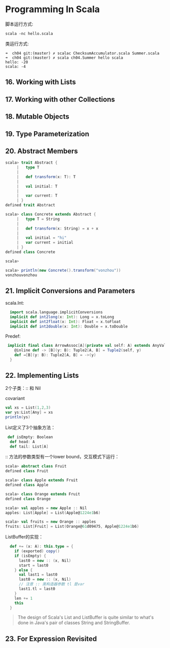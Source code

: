 # Programming In Scala

脚本运行方式:

```
scala -nc hello.scala
```


类运行方式:

```
➜  ch04 git:(master) ✗ scalac ChecksumAccumulator.scala Summer.scala
➜  ch04 git:(master) ✗ scala ch04.Summer hello scala                
hello: -20
scala: -4
```

## 16. Working with Lists

## 17. Working with other Collections

## 18. Mutable Objects

## 19. Type Parameterization

## 20. Abstract Members

```Scala
scala> trait Abstract {
     |   type T
     |
     |   def transform(x: T): T
     |
     |   val initial: T
     |
     |   var current: T
     | }
defined trait Abstract

scala> class Concrete extends Abstract {
     |   type T = String
     |
     |   def transform(x: String) = x + x
     |
     |   val initial = "hi"
     |   var current = initial
     | }
defined class Concrete

scala>

scala> println(new Concrete().transform("vonzhou"))
vonzhouvonzhou
```


## 21.  Implicit Conversions and Parameters

scala.Int:

```scala
  import scala.language.implicitConversions
  implicit def int2long(x: Int): Long = x.toLong
  implicit def int2float(x: Int): Float = x.toFloat
  implicit def int2double(x: Int): Double = x.toDouble
```

Predef:

```scala
 implicit final class ArrowAssoc[A](private val self: A) extends AnyVal {
    @inline def -> [B](y: B): Tuple2[A, B] = Tuple2(self, y)
    def →[B](y: B): Tuple2[A, B] = ->(y)
  }
```

## 22. Implementing Lists

2个子类：:: 和 Nil

covariant

```scala
val xs = List(1,2,3)
var ys:List[Any] = xs
println(ys)
```


List定义了3个抽象方法：

```scala
 def isEmpty: Boolean
  def head: A
  def tail: List[A]
```


:: 方法的参数类型有一个lower bound，交互模式下运行：

```scala
scala> abstract class Fruit
defined class Fruit

scala> class Apple extends Fruit
defined class Apple

scala> class Orange extends Fruit
defined class Orange

scala> val apples = new Apple :: Nil
apples: List[Apple] = List(Apple@1224e1b6)

scala> val fruits = new Orange :: apples
fruits: List[Fruit] = List(Orange@61d09475, Apple@1224e1b6)
```

ListBuffer的实现：

```scala
  def += (x: A): this.type = {
    if (exported) copy()
    if (isEmpty) {
      last0 = new :: (x, Nil)
      start = last0
    } else {
      val last1 = last0
      last0 = new :: (x, Nil)
      // 注意 :: 类构造器参数 tl 是var
      last1.tl = last0
    }
    len += 1
    this
  }
```

> The design of Scala's List and ListBuffer is quite similar to what's done in Java's pair of classes String and StringBuffer.

## 23. For Expression Revisited

